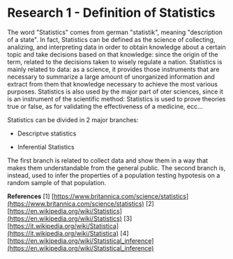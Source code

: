 # Research 1 - Definition of Statistics

The word "Statistics" comes from german "statistik", meaning "description of a state". In fact, Statistics can be defined as the science of collecting, analizing, and interpreting data in order to obtain knowledge about a certain topic and take decisions based on that knowledge: since the origin of the term, related to the decisions taken to wisely regulate a nation. Statistics is mainly related to data: as a science, it provides those instruments that are necessary to summarize a large amount of unorganized information and extract from them that knowledge necessary to achieve the most various purposes. Statistics is also used by the major part of oter sciences, since it is an instrument of the scientific method: Statistics is used to prove theories true or false, as for validating the effectiveness of a medicine, ecc...

Statistics can  be divided in 2 major branches:

 - Descriptve statistics

 - Inferential Statistics

The first branch is related to collect data and show them in a way that makes them understandable from the general public. The second branch is, instead, used to infer the properties of a population testing hypotesis on a random sample of that population.


**References**
[1] [https://www.britannica.com/science/statistics](https://www.britannica.com/science/statistics)
[2] [https://en.wikipedia.org/wiki/Statistics](https://en.wikipedia.org/wiki/Statistics)
[3] [https://it.wikipedia.org/wiki/Statistica](https://it.wikipedia.org/wiki/Statistica)
[4] [https://en.wikipedia.org/wiki/Statistical_inference](https://en.wikipedia.org/wiki/Statistical_inference)
